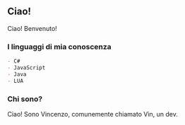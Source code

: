 ## Ciao!
Ciao! Benvenuto!

### I linguaggi di mia conoscenza
```markdown
- C#
- JavaScript
- Java
- LUA
```
### Chi sono?
Ciao! Sono Vincenzo, comunemente chiamato Vin, un dev. 


